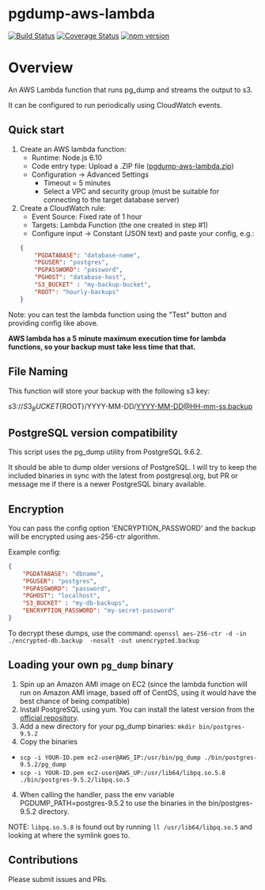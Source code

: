 # pgdump-aws-lambda

[![Build Status](https://travis-ci.org/jameshy/pgdump-aws-lambda.svg?branch=master)](https://travis-ci.org/jameshy/pgdump-aws-lambda)
[![Coverage Status](https://coveralls.io/repos/github/jameshy/pgdump-aws-lambda/badge.svg?branch=master)](https://coveralls.io/github/jameshy/pgdump-aws-lambda?branch=master)
[![npm version](https://badge.fury.io/js/pgdump-aws-lambda.svg)](https://badge.fury.io/js/pgdump-aws-lambda)

# Overview

An AWS Lambda function that runs pg_dump and streams the output to s3.

It can be configured to run periodically using CloudWatch events.

## Quick start

1. Create an AWS lambda function:
    - Runtime: Node.js 6.10
    - Code entry type: Upload a .ZIP file
    ([pgdump-aws-lambda.zip](https://github.com/jameshy/pgdump-aws-lambda/releases/download/v1.1.3/pgdump-aws-lambda.zip))
    - Configuration -> Advanced Settings
        - Timeout = 5 minutes
        - Select a VPC and security group (must be suitable for connecting to the target database server)
2. Create a CloudWatch rule:
    - Event Source: Fixed rate of 1 hour
    - Targets: Lambda Function (the one created in step #1)
    - Configure input -> Constant (JSON text) and paste your config, e.g.:
    ```json
    {
        "PGDATABASE": "database-name",
        "PGUSER": "postgres",
        "PGPASSWORD": "password",
        "PGHOST": "database-host",
        "S3_BUCKET" : "my-backup-bucket",
        "ROOT": "hourly-backups"
    }
    ```

Note: you can test the lambda function using the "Test" button and providing config like above.

**AWS lambda has a 5 minute maximum execution time for lambda functions, so your backup must take less time that that.**

## File Naming

This function will store your backup with the following s3 key:

s3://${S3_BUCKET}${ROOT}/YYYY-MM-DD/YYYY-MM-DD@HH-mm-ss.backup

## PostgreSQL version compatibility

This script uses the pg_dump utility from PostgreSQL 9.6.2.

It should be able to dump older versions of PostgreSQL. I will try to keep the included  binaries in sync with the latest from postgresql.org, but PR or message me if there is a newer PostgreSQL binary available.

## Encryption

You can pass the config option 'ENCRYPTION_PASSWORD' and the backup will be encrypted using aes-256-ctr algorithm.

Example config:
```json
{
    "PGDATABASE": "dbname",
    "PGUSER": "postgres",
    "PGPASSWORD": "password",
    "PGHOST": "localhost",
    "S3_BUCKET" : "my-db-backups",
    "ENCRYPTION_PASSWORD": "my-secret-password"
}
```

To decrypt these dumps, use the command:
`openssl aes-256-ctr -d -in ./encrypted-db.backup  -nosalt -out unencrypted.backup`

## Loading your own `pg_dump` binary
1. Spin up an Amazon AMI image on EC2 (since the lambda function will run
   on Amazon AMI image, based off of CentOS, using it would have the
best chance of being compatible)
2. Install PostgreSQL using yum.  You can install the latest version from the [official repository](https://yum.postgresql.org/repopackages.php#pg96).
3. Add a new directory for your pg_dump binaries: `mkdir bin/postgres-9.5.2`
3. Copy the binaries
 - `scp -i YOUR-ID.pem ec2-user@AWS_IP:/usr/bin/pg_dump ./bin/postgres-9.5.2/pg_dump`
 - `scp -i YOUR-ID.pem ec2-user@AWS_UP:/usr/lib64/libpq.so.5.8 ./bin/postgres-9.5.2/libpq.so.5`
4. When calling the handler, pass the env variable PGDUMP_PATH=postgres-9.5.2 to use the binaries in the bin/postgres-9.5.2 directory.

NOTE: `libpq.so.5.8` is found out by running `ll /usr/lib64/libpq.so.5`
and looking at where the symlink goes to.

## Contributions

Please submit issues and PRs.
